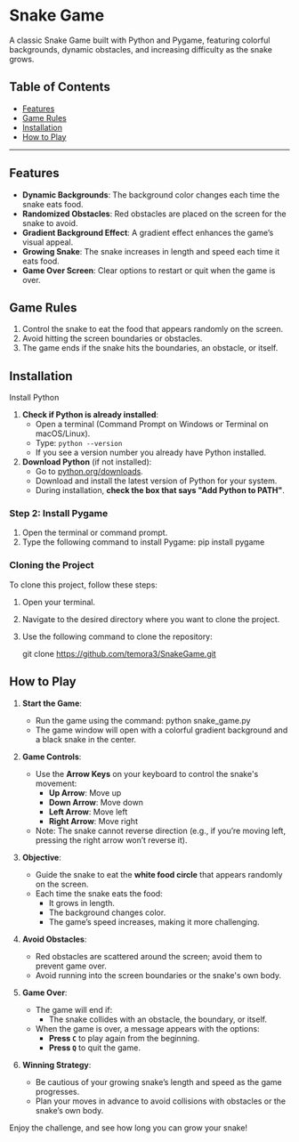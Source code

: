 # Snake Game

A classic Snake Game built with Python and Pygame, featuring colorful backgrounds, dynamic obstacles, and increasing difficulty as the snake grows.

## Table of Contents
- [Features](#features)
- [Game Rules](#game-rules)
- [Installation](#installation)
- [How to Play](#how-to-play)


---

## Features
- **Dynamic Backgrounds**: The background color changes each time the snake eats food.
- **Randomized Obstacles**: Red obstacles are placed on the screen for the snake to avoid.
- **Gradient Background Effect**: A gradient effect enhances the game’s visual appeal.
- **Growing Snake**: The snake increases in length and speed each time it eats food.
- **Game Over Screen**: Clear options to restart or quit when the game is over.

## Game Rules
1. Control the snake to eat the food that appears randomly on the screen.
2. Avoid hitting the screen boundaries or obstacles.
3. The game ends if the snake hits the boundaries, an obstacle, or itself.

## Installation
Install Python
1. **Check if Python is already installed**:
   - Open a terminal (Command Prompt on Windows or Terminal on macOS/Linux).
   - Type: `python --version`
   - If you see a version number you already have Python installed.
2. **Download Python** (if not installed):
   - Go to [python.org/downloads](https://www.python.org/downloads/).
   - Download and install the latest version of Python for your system.
   - During installation, **check the box that says "Add Python to PATH"**.

### Step 2: Install Pygame
1. Open the terminal or command prompt.
2. Type the following command to install Pygame:
   pip install pygame

### Cloning the Project

To clone this project, follow these steps:

1. Open your terminal.
2. Navigate to the desired directory where you want to clone the project.
3. Use the following command to clone the repository:

   git clone https://github.com/temora3/SnakeGame.git

## How to Play

1. **Start the Game**:
   - Run the game using the command:
     python snake_game.py
   - The game window will open with a colorful gradient background and a black snake in the center.

2. **Game Controls**:
   - Use the **Arrow Keys** on your keyboard to control the snake's movement:
     - **Up Arrow**: Move up
     - **Down Arrow**: Move down
     - **Left Arrow**: Move left
     - **Right Arrow**: Move right
   - Note: The snake cannot reverse direction (e.g., if you’re moving left, pressing the right arrow won’t reverse it).

3. **Objective**:
   - Guide the snake to eat the **white food circle** that appears randomly on the screen.
   - Each time the snake eats the food:
     - It grows in length.
     - The background changes color.
     - The game’s speed increases, making it more challenging.

4. **Avoid Obstacles**:
   - Red obstacles are scattered around the screen; avoid them to prevent game over.
   - Avoid running into the screen boundaries or the snake's own body.

5. **Game Over**:
   - The game will end if:
     - The snake collides with an obstacle, the boundary, or itself.
   - When the game is over, a message appears with the options:
     - **Press `C`** to play again from the beginning.
     - **Press `Q`** to quit the game.

6. **Winning Strategy**:
   - Be cautious of your growing snake’s length and speed as the game progresses.
   - Plan your moves in advance to avoid collisions with obstacles or the snake’s own body.

Enjoy the challenge, and see how long you can grow your snake!
